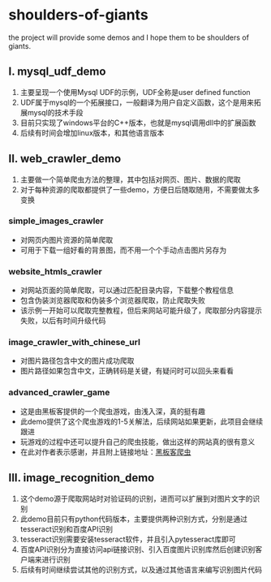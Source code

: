 # shoulders-of-giants
the project will provide some demos and I hope them to be shoulders of giants.

## I. mysql_udf_demo

1. 主要呈现一个使用Mysql UDF的示例，UDF全称是user defined function
2. UDF属于mysql的一个拓展接口，一般翻译为用户自定义函数，这个是用来拓展mysql的技术手段
3. 目前只实现了windows平台的C++版本，也就是mysql调用dll中的扩展函数
4. 后续有时间会增加linux版本，和其他语言版本


## II. web_crawler_demo

1. 主要做一个简单爬虫方法的整理，其中包括对网页、图片、数据的爬取
2. 对于每种资源的爬取都提供了一些demo，方便日后随取随用，不需要做太多变换

### simple_images_crawler
- 对网页内图片资源的简单爬取
- 可用于下载一组好看的背景图，而不用一个个手动点击图片另存为

### website_htmls_crawler
- 对网站页面的简单爬取，可以通过匹配目录内容，下载整个教程信息
- 包含伪装浏览器爬取和伪装多个浏览器爬取，防止爬取失败
- 该示例一开始可以爬取完整教程，但后来网站可能升级了，爬取部分内容提示失败，以后有时间升级代码

### image_crawler_with_chinese_url
- 对图片路径包含中文的图片成功爬取
- 图片路径如果包含中文，正确转码是关键，有疑问时可以回头来看看

### advanced_crawler_game
- 这是由黑板客提供的一个爬虫游戏，由浅入深，真的挺有趣
- 此demo提供了这个爬虫游戏的1-5关解法，后续网站如果更新，此项目会继续跟进
- 玩游戏的过程中还可以提升自己的爬虫技能，做出这样的网站真的很有意义
- 在此对作者表示感谢，并且附上链接地址：[黑板客爬虫](http://www.heibanke.com/lesson/crawler_ex00/)


## III. image_recognition_demo

1. 这个demo源于爬取网站时对验证码的识别，进而可以扩展到对图片文字的识别
2. 此demo目前只有python代码版本，主要提供两种识别方式，分别是通过tesseract识别和百度API识别
3. tesseract识别需要安装tesseract软件，并且引入pytesseract库即可
4. 百度API识别分为直接访问api链接识别、引入百度图片识别库然后创建识别客户端来进行识别
5. 后续有时间继续尝试其他的识别方式，以及通过其他语言来编写识别图片代码
